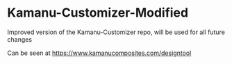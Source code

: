 # Kamanu-Customizer-Modified
Improved version of the Kamanu-Customizer repo, will be used for all future changes

Can be seen at https://www.kamanucomposites.com/designtool
